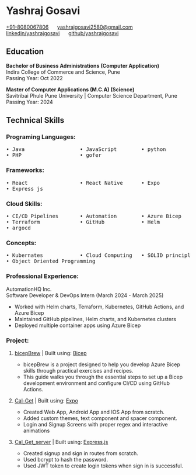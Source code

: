 # Yashraj Gosavi

[+91-8080067806](+918080067806) 
&nbsp;&nbsp;&nbsp;&nbsp;
[yashrajgosavi2580@gmail.com](mailto:yashrajgosavi2580@gmail.com)
&nbsp;&nbsp;&nbsp;&nbsp;
[linkedin/yashrajgosavi](https://www.linkedin.com/in/yashrajgosavi)
&nbsp;&nbsp;&nbsp;&nbsp;
[github/yashrajgosavi](https://github.com/yashrajgosavi)

## Education

**Bachelor of Business Administrations (Computer Application)** <br>
Indira College of Commerce and Science, Pune <br>
Passing Year: Oct 2022 <br>

**Master of Computer Applications (M.C.A) (Science)** <br>
Savitribai Phule Pune University | Computer Science Department, Pune <br>
Passing Year: 2024 <br>

## Technical Skills

### Programing Languages:
<pre>
• Java                  • JavaScript        • python        
• PHP                   • gofer
</pre>

### Frameworks:
<pre>
• React                 • React Native      • Expo          
• Express js
</pre>

### Cloud Skills:
<pre>
• CI/CD Pipelines       • Automation        • Azure Bicep           
• Terraform             • GitHub            • Helm
• argocd
</pre>

### Concepts:
<pre>
• Kubernates            • Cloud Computing   • SOLID principles
• Object Oriented Programming
</pre>

### Professional Experience:
AutomationHQ Inc. <br>
Software Developer & DevOps Intern (March 2024 - March 2025)
- Worked with Helm charts, Terraform, Kubernetes, GitHub Actions, and Azure Bicep
- Maintained GitHub pipelines, Helm charts, and Kubernetes clusters
- Deployed multiple container apps using Azure Bicep

### Project:

1. [bicepBrew](https://github.com/yashrajgosavi/bicepBrew) | Built using: [Bicep](https://learn.microsoft.com/en-us/azure/azure-resource-manager/bicep/overview)

    - bicepBrew is a project designed to help you develop Azure Bicep skills through practical exercises and recipes. 
    - This guide walks you through the essential steps to set up a Bicep development environment and configure CI/CD using GitHub Actions.

2. [Cal-Get](https://github.com/yashrajgosavi/Cal-Get) | Built using: [Expo](https://expo.dev/)
    - Created Web App, Android App and IOS App from scratch.
    - Added custom themes, text component and spacer component.
    - Login and Signup Screens with proper regex and interactive animations

3. [Cal_Get_server](https://github.com/yashrajgosavi/Cal_Get_server) | Built using: [Express.js](https://expressjs.com/)
    - Created signup and sign in routes from scratch.
    - Used bcrypt to hash the password.
    - Used JWT token to create login tokens when sign in is successful.
